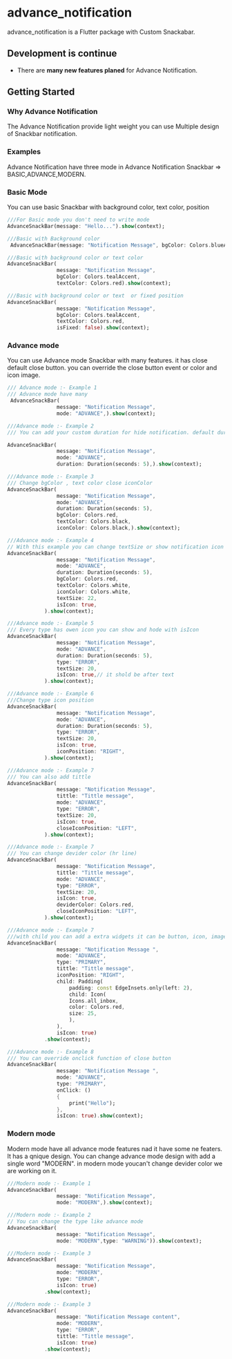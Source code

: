 # advance_notification

advance_notification is a Flutter package with Custom Snackabar.


## Development is continue

- There are **many new features planed** for Advance Notification.

## Getting Started

### Why Advance Notification

The Advance Notification provide light weight you can use Multiple design of Snackbar notification.
### Examples

Advance Notification have three mode in  Advance Notification Snackbar =>  BASIC,ADVANCE,MODERN.

### Basic Mode

You can use basic Snackbar with background color, text color, position

```dart
///For Basic mode you don't need to write mode
AdvanceSnackBar(message: "Hello...").show(context);
```

```dart
///Basic with Background color
 AdvanceSnackBar(message: "Notification Message", bgColor: Colors.blueAccent).show(context);
```


```dart
///Basic with background color or text color
AdvanceSnackBar(
                message: "Notification Message",
                bgColor: Colors.tealAccent,
                textColor: Colors.red).show(context);
```


```dart
///Basic with background color or text  or fixed position
AdvanceSnackBar(
                message: "Notification Message",
                bgColor: Colors.tealAccent,
                textColor: Colors.red,
                isFixed: false).show(context);
```

### Advance mode 

You can use Advance mode Snackbar with many features. it has close default close button.
you can override the close button event or color  and icon image. 

```dart
/// Advance mode :- Example 1
/// Advance mode have many 
 AdvanceSnackBar(
                message: "Notification Message",
                mode: "ADVANCE",).show(context);
```


```dart
///Advance mode :- Example 2
/// You can add your custom duration for hide notification. default duration is 4 seconds. We have multiple types in Advance mode like : PRIMARY,SECONDARY,LIGHT,DARK,SUCCESS,INFO,WARNING,ERROR default type is SUCCESS

AdvanceSnackBar(
                message: "Notification Message",
                mode: "ADVANCE",
                duration: Duration(seconds: 5),).show(context);
```

```dart
///Advance mode :- Example 3
/// Change bgColor , text color close iconColor 
AdvanceSnackBar(
                message: "Notification Message",
                mode: "ADVANCE",
                duration: Duration(seconds: 5),
                bgColor: Colors.red,
                textColor: Colors.black,
                iconColor: Colors.black,).show(context);
```


```dart
///Advance mode :- Example 4
// With this example you can change textSize or show notification icon
AdvanceSnackBar(
                message: "Notification Message",
                mode: "ADVANCE",
                duration: Duration(seconds: 5),
                bgColor: Colors.red,
                textColor: Colors.white,
                iconColor: Colors.white,
                textSize: 22,
                isIcon: true,
            ).show(context);

```


```dart
///Advance mode :- Example 5
/// Every type has owen icon you can show and hode with isIcon
AdvanceSnackBar(
                message: "Notification Message",
                mode: "ADVANCE",
                duration: Duration(seconds: 5),
                type: "ERROR",
                textSize: 20,
                isIcon: true,// it shold be after text
            ).show(context);
```


```dart
///Advance mode :- Example 6
///Change type icon position
AdvanceSnackBar(
                message: "Notification Message",
                mode: "ADVANCE",
                duration: Duration(seconds: 5),
                type: "ERROR",
                textSize: 20,
                isIcon: true,
                iconPosition: "RIGHT",
            ).show(context);
```


```dart
///Advance mode :- Example 7
/// You can also add tittle 
AdvanceSnackBar(
                message: "Notification Message",
                tittle: "Tittle message",
                mode: "ADVANCE",
                type: "ERROR",
                textSize: 20,
                isIcon: true,
                closeIconPosition: "LEFT", 
            ).show(context);

```


```dart
///Advance mode :- Example 7
/// You can change devider color (hr line)
AdvanceSnackBar(
                message: "Notification Message",
                tittle: "Tittle message",
                mode: "ADVANCE",
                type: "ERROR",
                textSize: 20,
                isIcon: true,
                deviderColor: Colors.red,
                closeIconPosition: "LEFT", 
            ).show(context);

```


```dart
///Advance mode :- Example 7
///with child you can add a extra widgets it can be button, icon, image, etc..
AdvanceSnackBar(
                message: "Notification Message ",
                mode: "ADVANCE",
                type: "PRIMARY",
                tittle: "Tittle message",
                iconPosition: "RIGHT",
                child: Padding(
                    padding: const EdgeInsets.only(left: 2),
                    child: Icon(
                    Icons.all_inbox,
                    color: Colors.red,
                    size: 25,
                    ),
                ),
                isIcon: true)
            .show(context);

```
```dart
///Advance mode :- Example 8
/// You can override onclick function of close button
AdvanceSnackBar(
                message: "Notification Message ",
                mode: "ADVANCE",
                type: "PRIMARY",
                onClick: () 
                {
                    print("Hello");
                },
                isIcon: true).show(context);

```

### Modern mode 
Modern mode have all advance mode features nad it have some ne featers. It has a qnique design. 
You can change advance mode design with add a single word "MODERN".
in modern mode youcan't change devider color we are working on it.

```dart
///Modern mode :- Example 1
AdvanceSnackBar(
                message: "Notification Message",
                mode: "MODERN",).show(context);

```

```dart
///Modern mode :- Example 2
// You can change the type like advance mode
AdvanceSnackBar(
                message: "Notification Message",
                mode: "MODERN",type: "WARNING")).show(context);
```

```dart
///Modern mode :- Example 3
AdvanceSnackBar(
                message: "Notification Message",
                mode: "MODERN",
                type: "ERROR",
                isIcon: true)
            .show(context);
```

```dart
///Modern mode :- Example 3
AdvanceSnackBar(
                message: "Notification Message content",
                mode: "MODERN",
                type: "ERROR",
                tittle: "Tittle message",
                isIcon: true)
            .show(context);

```




